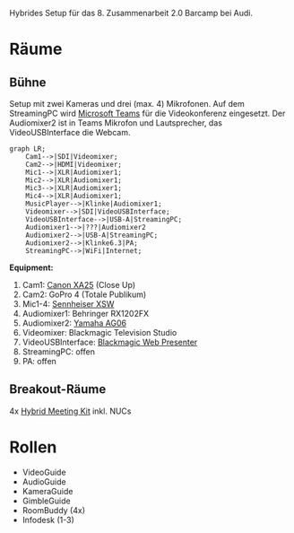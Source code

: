  Hybrides Setup für das 8. Zusammenarbeit 2.0 Barcamp bei Audi.

# Räume
## Bühne
Setup mit zwei Kameras und drei (max. 4) Mikrofonen. Auf dem StreamingPC wird [Microsoft Teams](https://wiki.cogneon.de/Microsoft_Teams) für die Videokonferenz eingesetzt. Der Audiomixer2 ist in Teams Mikrofon und Lautsprecher, das VideoUSBInterface die Webcam.

```mermaid
graph LR;
    Cam1-->|SDI|Videomixer;
    Cam2-->|HDMI|Videomixer;
    Mic1-->|XLR|Audiomixer1;
    Mic2-->|XLR|Audiomixer1;
    Mic3-->|XLR|Audiomixer1;
    Mic4-->|XLR|Audiomixer1;
    MusicPlayer-->|Klinke|Audiomixer1;
    Videomixer-->|SDI|VideoUSBInterface;
    VideoUSBInterface-->|USB-A|StreamingPC;
    Audiomixer1-->|???|Audiomixer2
    Audiomixer2-->|USB-A|StreamingPC;
    Audiomixer2-->|Klinke6.3|PA;
    StreamingPC-->|WiFi|Internet;
```

**Equipment:**

1. Cam1: [Canon XA25](https://wiki.cogneon.de/Canon_XA25) (Close Up)
1. Cam2: GoPro 4 (Totale Publikum)
1. Mic1-4: [Sennheiser XSW](https://wiki.cogneon.de/Sennheiser_XSW)
1. Audiomixer1: Behringer RX1202FX
1. Audiomixer2: [Yamaha AG06](https://wiki.cogneon.de/Yamaha_AG_Serie)
1. Videomixer: Blackmagic Television Studio
1. VideoUSBInterface: [Blackmagic Web Presenter](https://wiki.cogneon.de/Blackmagic_Web_Presenter)
1. StreamingPC: offen
1. PA: offen

## Breakout-Räume
4x [Hybrid Meeting Kit](https://wiki.cogneon.de/hmk) inkl. NUCs

# Rollen
- VideoGuide
- AudioGuide
- KameraGuide
- GimbleGuide
- RoomBuddy (4x)
- Infodesk (1-3)